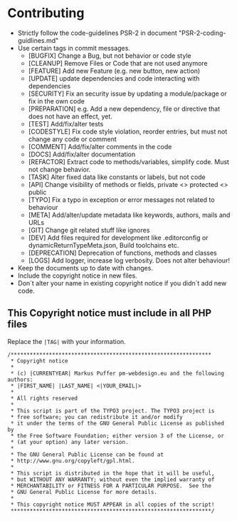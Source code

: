 # Contributing

* Strictly follow the code-guidelines PSR-2 in document "PSR-2-coding-guidlines.md"
* Use certain tags in commit messages.
    * [BUGFIX] Change a Bug, but not behavior or code style
    * [CLEANUP] Remove Files or Code that are not used anymore
    * [FEATURE] Add new Feature (e.g. new button, new action)
    * [UPDATE] update dependencies and code interacting with dependencies
    * [SECURITY] Fix an security issue by updating a module/package or fix in the own code
    * [PREPARATION] e.g. Add a new dependency, file or directive that does not have an effect, yet.
    * [TEST] Add/fix/alter tests
    * [CODESTYLE] Fix code style violation, reorder entries, but must not change any code or comment
    * [COMMENT] Add/fix/alter comments in the code
    * [DOCS] Add/fix/alter documentation
    * [REFACTOR] Extract code to methods/variables, simplify code. Must not change behavior.
    * [TASK] Alter fixed data like constants or labels, but not code
    * [API] Change visibility of methods or fields, private <> protected <> public
    * [TYPO] Fix a typo in exception or error messages not related to behaviour
    * [META] Add/alter/update metadata like keywords, authors, mails and URLs
    * [GIT] Change git related stuff like ignores
    * [DEV] Add files required for development like .editorconfig or dynamicReturnTypeMeta.json, Build toolchains etc.
    * [DEPRECATION] Deprecation of functions, methods and classes
    * [LOGS] Add logger, increase log verbosity. Does not alter behaviour!
* Keep the documents up to date with changes.
* Include the copyright notice in new files.
* Don´t alter your name in existing copyright notice if you didn´t add new code.

## This Copyright notice must include in all PHP files
Replace the `|TAG|` with your information.

```
/***************************************************************
 * Copyright notice
 *
 * (c) |CURRENTYEAR| Markus Puffer pm-webdesign.eu and the following authors:
 * |FIRST_NAME| |LAST_NAME| <|YOUR_EMAIL|>
 *
 * All rights reserved
 *
 * This script is part of the TYPO3 project. The TYPO3 project is
 * free software; you can redistribute it and/or modify
 * it under the terms of the GNU General Public License as published by
 * the Free Software Foundation; either version 3 of the License, or
 * (at your option) any later version.
 *
 * The GNU General Public License can be found at
 * http://www.gnu.org/copyleft/gpl.html.
 *
 * This script is distributed in the hope that it will be useful,
 * but WITHOUT ANY WARRANTY; without even the implied warranty of
 * MERCHANTABILITY or FITNESS FOR A PARTICULAR PURPOSE.  See the
 * GNU General Public License for more details.
 *
 * This copyright notice MUST APPEAR in all copies of the script!
 ***************************************************************/

